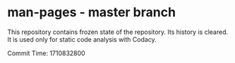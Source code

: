 # man-pages - master branch

This repository contains frozen state of the repository.
Its history is cleared. It is used only for static code
analysis with Codacy.

Commit Time: 1710832800